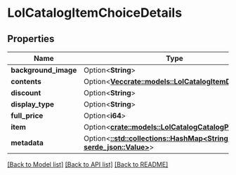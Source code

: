 # LolCatalogItemChoiceDetails

## Properties

Name | Type | Description | Notes
------------ | ------------- | ------------- | -------------
**background_image** | Option<**String**> |  | [optional]
**contents** | Option<[**Vec<crate::models::LolCatalogItemDetails>**](LolCatalogItemDetails.md)> |  | [optional]
**discount** | Option<**String**> |  | [optional]
**display_type** | Option<**String**> |  | [optional]
**full_price** | Option<**i64**> |  | [optional]
**item** | Option<[**crate::models::LolCatalogCatalogPluginItem**](LolCatalogCatalogPluginItem.md)> |  | [optional]
**metadata** | Option<[**::std::collections::HashMap<String, serde_json::Value>**](serde_json::Value.md)> |  | [optional]

[[Back to Model list]](../README.md#documentation-for-models) [[Back to API list]](../README.md#documentation-for-api-endpoints) [[Back to README]](../README.md)


